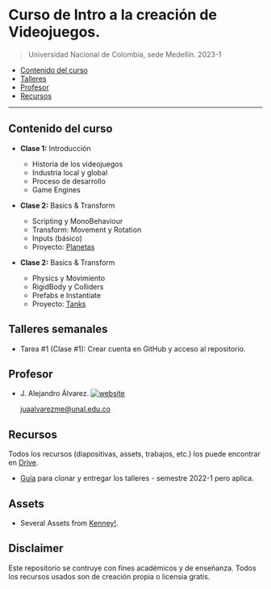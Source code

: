 # Curso de Intro a la creación de Videojuegos.
> Universidad Nacional de Colombia, sede Medellín. 2023-1


- [Contenido del curso](#contenido-del-curso)
- [Talleres](#talleres-semanales)
- [Profesor](#profesor)
- [Recursos](#recursos)

---

## Contenido del curso
- **Clase 1:** Introducción 
	- Historia de los videojuegos
	- Industria local y global
	- Proceso de desarrollo
	- Game Engines

- **Clase 2:** Basics & Transform 
	- Scripting y MonoBehaviour
	- Transform: Movement y Rotation
	- Inputs (básico)
	- Proyecto: [Planetas](https://github.com/UNAL-Curso-IntroVideojuegos/intro-videogames-2023-1/tree/main/intro-basics-2023-1#clase-2)

- **Clase 2:** Basics & Transform 
	- Physics y Movimiento
	- RigidBody y Colliders
	- Prefabs e Instantiate
	- Proyecto: [Tanks](https://github.com/UNAL-Curso-IntroVideojuegos/intro-videogames-2023-1/tree/main/intro-basics-2023-1#clase-3)


## Talleres semanales
- Tarea #1 (Clase #1): Crear cuenta en GitHub y acceso al repositorio.

## Profesor
- J. Alejandro Álvarez. [![website](https://img.shields.io/badge/Website-46a2f1.svg?&style=flat-square&logo=Google-Chrome&logoColor=white&link=http://www.alejoalvarez.me/)](http://www.alejoalvarez.me/)
  
  juaalvarezme@unal.edu.co
  

## Recursos
Todos los recursos (diapositivas, assets, trabajos, etc.) los puede encontrar en [Drive](https://drive.google.com/drive/u/2/folders/1yHNvKn3HkLmO19o1FgcFoLtH1D1WniuA).

- [Guía](https://youtu.be/xh_1Oyn83no) para clonar y entregar los talleres - semestre 2022-1 pero aplica.

## Assets
- Several Assets from [Kenney!](https://www.kenney.nl/assets).

## Disclaimer
Este repositorio se contruye con fines académicos y de enseñanza. 
Todos los recursos usados son de creación propia o licensia gratis.
